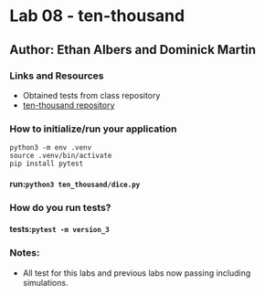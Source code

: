 # Lab 08 - ten-thousand
## Author: Ethan Albers and Dominick Martin

### Links and Resources
- Obtained tests from class repository 
- [ten-thousand repository](https://github.com/ekalbers/ten-thousand.git)

### How to initialize/run your application
~~~
python3 -m env .venv
source .venv/bin/activate
pip install pytest
~~~
#### run:`python3 ten_thousand/dice.py`

### How do you run tests?

#### tests:`pytest -m version_3`

### Notes:
- All test for this labs and previous labs now passing including simulations.